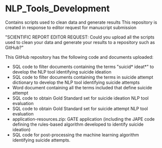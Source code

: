 # NLP_Tools_Development
Contains scripts used to clean data and generate results
This repository is created in response to editor request for manuscript submission

"SCIENTIFIC REPORT EDITOR REQUEST: 
Could you upload all the scripts used to clean your data and generate your results to a repository such as GitHub?" 

This GitHub repository has the following code and documents uploaded:

-	SQL code to filter documents containing the terms "suicid* ideat*" to develop the NLP tool identifying suicide ideation
- SQL code to filter documents containing the terms in suicide attempt dictionary to develop the NLP tool identifying suicide attempts
- Word document containing all the terms included that define suicide attempt
-	SQL code to obtain Gold Standard set for suicide ideation NLP tool evaluation
- SQL code to obtain Gold Standard set for suicide attempt NLP tool evaluation
-	application-resources.zip: GATE application (including the JAPE code defining the rules-based algorithm developed to identify suicide ideation)
-	SQL code for post-processing the machine learning algorithm identifying suicide attempts.
